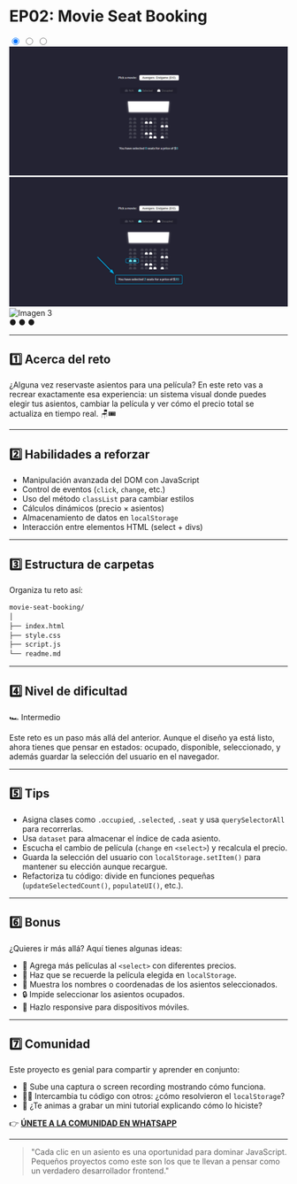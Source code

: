 # EP02: Movie Seat Booking

<link rel="stylesheet" href="/css/style.css">

<div class="carousel-container">

  <input type="radio" name="carousel" id="slide1" checked>
  <input type="radio" name="carousel" id="slide2">
  <input type="radio" name="carousel" id="slide3">

  <div class="carousel-slide">
    <img src="../img/project2-01.png" alt="Imagen 1">
    <img src="../img/project2-02.png" alt="Imagen 2">
    <img src="../img/project2-03.png" alt="Imagen 3">
  </div>

  <div class="carousel-nav">
    <label for="slide1">●</label>
    <label for="slide2">●</label>
    <label for="slide3">●</label>
  </div>
</div>

---

## 1️⃣ Acerca del reto

¿Alguna vez reservaste asientos para una película?
En este reto vas a recrear exactamente esa experiencia: un sistema visual donde puedes elegir tus asientos, cambiar la película y ver cómo el precio total se actualiza en tiempo real. 🪑🎟️

---

## 2️⃣ Habilidades a reforzar

- Manipulación avanzada del DOM con JavaScript
- Control de eventos (`click`, `change`, etc.)
- Uso del método `classList` para cambiar estilos
- Cálculos dinámicos (precio × asientos)
- Almacenamiento de datos en `localStorage`
- Interacción entre elementos HTML (select + divs)

---

## 3️⃣ Estructura de carpetas

Organiza tu reto así:

```md
movie-seat-booking/
│
├── index.html
├── style.css
├── script.js
└── readme.md
```

---

## 4️⃣ Nivel de dificultad

🏎️ Intermedio

Este reto es un paso más allá del anterior. Aunque el diseño ya está listo, ahora tienes que pensar en estados: ocupado, disponible, seleccionado, y además guardar la selección del usuario en el navegador.

---

## 5️⃣ Tips

- Asigna clases como `.occupied`, `.selected`, `.seat` y usa `querySelectorAll` para recorrerlas.
- Usa `dataset` para almacenar el índice de cada asiento.
- Escucha el cambio de película (`change` en `<select>`) y recalcula el precio.
- Guarda la selección del usuario con `localStorage.setItem()` para mantener su elección aunque recargue.
- Refactoriza tu código: divide en funciones pequeñas (`updateSelectedCount()`, `populateUI()`, etc.).

---

## 6️⃣ Bonus

¿Quieres ir más allá? Aquí tienes algunas ideas:

- 🎥 Agrega más películas al `<select>` con diferentes precios.
- 🧠 Haz que se recuerde la película elegida en `localStorage`.
- 🎨 Muestra los nombres o coordenadas de los asientos seleccionados.
- 🔒 Impide seleccionar los asientos ocupados.
- 📱 Hazlo responsive para dispositivos móviles.

---

## 7️⃣ Comunidad

Este proyecto es genial para compartir y aprender en conjunto:

- 📸 Sube una captura o screen recording mostrando cómo funciona.
- 🧑‍💻 Intercambia tu código con otros: ¿cómo resolvieron el `localStorage`?
- 🎥 ¿Te animas a grabar un mini tutorial explicando cómo lo hiciste?

👉 **[ÚNETE A LA COMUNIDAD EN WHATSAPP](https://chat.whatsapp.com/CldsuiaJ52t3NvDg47zaWP)**

---

> "Cada clic en un asiento es una oportunidad para dominar JavaScript. Pequeños proyectos como este son los que te llevan a pensar como un verdadero desarrollador frontend."